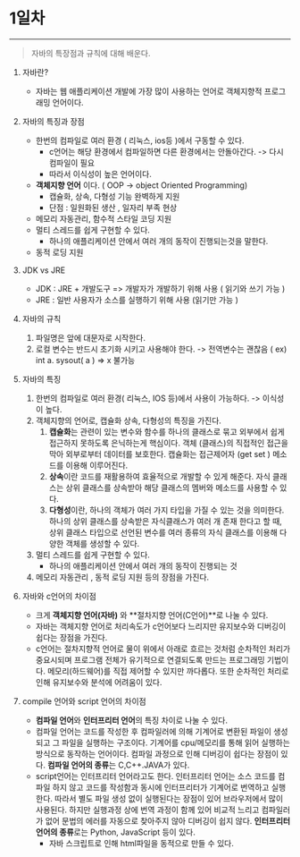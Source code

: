 # 1일차

---

> 자바의 특장점과 규칙에 대해 배운다. 
>



1. 자바란?

   + 자바는 웹 애플리케이션 개발에 가장 많이 사용하는 언어로 객체지향적 프로그래밍 언어이다. 

2. 자바의 특징과 장점

   - 한번의 컴파일로 여러 환경 ( 리눅스, ios등 )에서 구동할 수 있다.
     - c언어는 해당 환경에서 컴파일하면 다른 환경에서는 안돌아간다. -> 다시 컴파일이 필요
     -  따라서 이식성이 높은 언어이다. 
   - **객체지향 언어** 이다. ( OOP -> object Oriented Programming) 
     - 캡슐화, 상속, 다형성 기능 완벽하게 지원 
     - 단점 : 일원화된 생산 , 일자리 부족 현상 
   - 메모리 자동관리, 함수적 스타일 코딩 지원
   - 멀티 스레드를 쉽게 구현할 수 있다. 
     - 하나의 애플리케이션 안에서 여러 개의 동작이 진행되는것을 말한다. 
   - 동적 로딩 지원

3. JDK   vs   JRE

   + JDK : JRE + 개발도구 => 개발자가 개발하기 위해 사용 ( 읽기와 쓰기 가능 ) 
   + JRE : 일반 사용자가 소스를 실행하기 위해 사용 (읽기만 가능 ) 

4. 자바의 규칙

   1. 파일명은 앞에 대문자로 시작한다. 
   2. 로컬 변수는 반드시 초기화 시키고 사용해야 한다. -> 전역변수는 괜찮음 ( ex) int a. sysout( a ) => x 불가능 

5. 자바의 특징

   1. 한번의 컴파일로 여러 환경( 리눅스, IOS 등)에서 사용이 가능하다. -> 이식성이 높다. 
   2. 객체지향의 언어로, 캡슐화 상속, 다형성의 특징을 가진다. 
      1.  **캡슐화**는 관련이 있는 변수와 함수를 하나의 클래스로 묶고 외부에서 쉽게 접근하지 못하도록 은닉하는게 핵심이다. 객체 (클래스)의 직접적인 접근을 막아 외부로부터 데이터를 보호한다. 캡슐화는 접근제어자 (get set ) 메소드를 이용해 이루어진다. 
      2. **상속**이란 코드를 재활용하여 효율적으로 개발할 수 있게 해준다. 자식 클래스는 상위 클래스를 상속받아 해당 클래스의 멤버와 메소드를 사용할 수 있다. 
      3.   **다형성**이란, 하나의 객체가 여러 가지 타입을 가질 수 있는 것을 의미한다. 하나의 상위 클래스를 상속받은 자식클래스가 여러 개 존재 한다고 할 때, 상위 클래스 타입으로 선언된 변수를 여러 종류의 자식 클래스를 이용해 다양한 객체를 생성할 수 있다.      
   3. 멀티 스레드를 쉽게 구현할 수 있다.
      + 하나의 애플리케이션 안에서 여러 개의 동작이 진행되는 것 
   4. 메모리 자동관리 , 동적 로딩 지원 등의 장점을 가진다. 

6. 자바와 c언어의 차이점 

   + 크게 **객체지향 언어(자바)** 와 **절차지향 언어(C언어)**로 나눌 수 있다.
   +  자바는 객체지향 언어로 처리속도가 c언어보다 느리지만 유지보수와 디버깅이 쉽다는 장점을 가진다.
   + c언어는 절차지향적 언어로 물이 위에서 아래로 흐르는 것처럼 순차적인 처리가 중요시되며 프로그램 전체가 유기적으로 연결되도록 만드는 프로그래밍 기법이다. 메모리(하드웨어)를 직접 제어할 수 있지만 까다롭다. 또한 순차적인 처리로 인해 유지보수와 분석에 어려움이 있다. 

7. compile 언어와 script 언어의 차이점

   + **컴파일 언어**와 **인터프리터 언어**의 특징 차이로 나눌 수 있다. 
   + 컴파일 언어는 코드를 작성한 후 컴파일러에 의해 기계어로 변환된 파일이 생성되고 그 파일을 실행하는 구조이다. 기계어를 cpu/메모리를 통해 읽어 실행하는 방식으로 동작하는 언어이다. 컴파일 과정으로 인해 디버깅이 쉽다는 장점이 있다. **컴파일 언어의 종류**는 C,C++.JAVA가 있다. 
   + script언어는 인터프리터 언어라고도 한다. 인터프리터 언어는 소스 코드를 컴파일 하지 않고 코드를 작성함과 동시에 인터프리터가 기계어로 번역하고 실행한다. 따라서 별도 파일 생성 없이 실행된다는 장점이 있어 브라우저에서 많이 사용된다. 하지만 실행과정 상에 번역 과정이 함께 있어 비교적 느리고 컴파일러가 없어 문법의 에러를 자동으로 찾아주지 않아 디버깅이 쉽지 않다. **인터프리터 언어의 종류**로는 Python, JavaScript 등이 있다. 
     + 자바 스크립트로 인해 html파일을 동적으로 만들 수 있다. 

   

   

